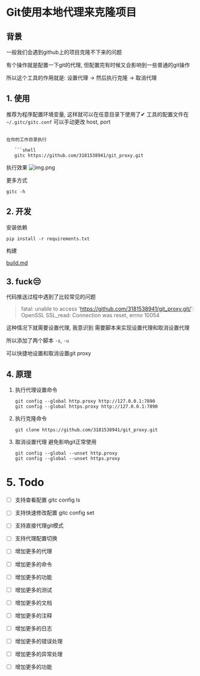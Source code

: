 # Git使用本地代理来克隆项目

## 背景

一般我们会遇到github上的项目克隆不下来的问题

有个操作就是配置一下git的代理, 但配置完有时候又会影响到一些普通的git操作

所以这个工具的作用就是: 设置代理 -> 然后执行克隆 -> 取消代理

## 1. 使用

推荐为程序配置环境变量, 这样就可以在任意目录下使用了✔
工具的配置文件在 `~/.gitc/gitc.conf` 可以手动更改 host, port

```shell

在你的工作目录执行

   ```shell
   gitc https://github.com/3181538941/git_proxy.git
   ```

执行效果
![img.png](img/img.png)

更多方式

```shell
gitc -h
```

## 2. 开发

安装依赖

```shell
pip install -r requirements.txt
```

构建

[build.md](./build.md)

## 3. fuck😒

代码推送过程中遇到了比较常见的问题
> fatal: unable to access 'https://github.com/3181538941/git_proxy.git/': OpenSSL SSL_read: Connection was reset, errno 10054

这种情况下就需要设置代理, 我意识到 需要脚本来实现设置代理和取消设置代理

所以添加了两个脚本 `-s`, `-u`

可以快捷地设置和取消设置git proxy

## 4. 原理

1. 执行代理设置命令

    ```shell
    git config --global http.proxy http://127.0.0.1:7890
    git config --global https.proxy http://127.0.0.1:7890
    ```

2. 执行克隆命令

    ```shell
    git clone https://github.com/3181538941/git_proxy.git
    ```

3. 取消设置代理 避免影响git正常使用

    ```shell
    git config --global --unset http.proxy
    git config --global --unset https.proxy
    ```

# 5. Todo

- [ ] 支持查看配置 gitc config ls
- [ ] 支持快速修改配置 gitc config set
- [ ] 支持直接代理git模式
- [ ] 支持代理配置切换
- [ ] 增加更多的代理
- [ ] 增加更多的命令
- [ ] 增加更多的功能
- [ ] 增加更多的测试
- [ ] 增加更多的文档
- [ ] 增加更多的注释
- [ ] 增加更多的日志
- [ ] 增加更多的错误处理
- [ ] 增加更多的异常处理
- [ ] 增加更多的功能

